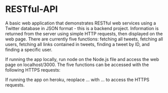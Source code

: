 # RESTful-API

A basic web application that demonstrates RESTful web services using a Twitter database in JSON format - this is a backend project. Information is returned from the server using simple HTTP requests, then displayed on the web page. There are currently five functions: fetching all tweets, fetching all users, fetching all links contained in tweets, finding a tweet by ID, and finding a specific user. 

If running the app locally, run node on the Node.js file and access the web page on localhost/3000. The five functions can be accessed with the following HTTPS requests:


If running the app on heroku, reoplace ... with ... to access the HTTPS requests.

